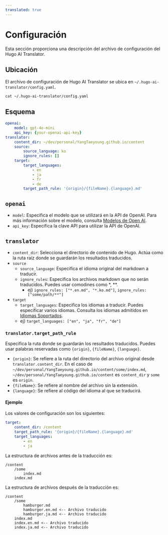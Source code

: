 ```yaml
---
translated: true
---
```

# Configuración
Esta sección proporciona una descripción del archivo de configuración del Hugo AI Translator.

## Ubicación
El archivo de configuración de Hugo AI Translator se ubica en `~/.hugo-ai-translator/config.yaml`.

```shell
cat ~/.hugo-ai-translator/config.yaml
```

## Esquema  
```yaml
openai:
    model: gpt-4o-mini
    api_key: {your-openai-api-key}
translator:
    content_dir: ~/dev/personal/YangTaeyoung.github.io/content
    source:
        source_language: ko
        ignore_rules: []
    target:
        target_languages:
            - en
            - ja
            - fr
            - de
        target_path_rule: '{origin}/{fileName}.{language}.md'
```

## `openai`
- `model`: Especifica el modelo que se utilizará en la API de OpenAI. Para más información sobre el modelo, consulta [Modelos de Open AI](https://platform.openai.com/docs/models).
- `api_key`: Especifica la clave API para utilizar la API de OpenAI.

## `translator`
- `content_dir`: Selecciona el directorio de contenido de Hugo. Actúa como la ruta raíz donde se guardarán los resultados traducidos.
- `source`
    - `source_language`: Especifica el idioma original del markdown a traducir.
    - `ignore_rules`: Especifica los archivos markdown que no serán traducidos. Puedes usar comodines como *, **.
      - ej) `ignore_rules: ["*.en.md", "*.ko.md"]`, `ignore_rules: ["some/path/**"]`
- `target`
  - `target_languages`: Especifica los idiomas a traducir. Puedes especificar varios idiomas. Consulta los idiomas admitidos en [Idiomas Soportados](../README.md#supported-languages).
  - ej) `target_languages: ["en", "ja", "fr", "de"]`

### `translator.target_path_rule`
Especifica la ruta donde se guardarán los resultados traducidos. Puedes usar palabras reservadas como `{origin}`, `{fileName}`, `{language}`.
- `{origin}`: Se refiere a la ruta del directorio del archivo original desde `translator.content_dir`. En el caso de `~/dev/personal/YangTaeyoung.github.io/content/some/index.md`, `~/dev/personal/YangTaeyoung.github.io/content` es `content_dir` y `some` es `origin`.
- `{fileName}`: Se refiere al nombre del archivo sin la extensión.
- `{language}`: Se refiere al código del idioma al que se traducirá.

#### Ejemplo
Los valores de configuración son los siguientes:
```yaml
target:
    content_dir: /content
    target_path_rule: '{origin}/{fileName}.{language}.md'
    target_languages:
        - en
        - ja
```

La estructura de archivos antes de la traducción es:
```
/content
    /some
        index.md
    index.md
```

La estructura de archivos después de la traducción es:
```
/content
    /some
        hamburger.md
        hamburger.en.md <-- Archivo traducido
        hamburger.ja.md <-- Archivo traducido
    index.md
    index.en.md <-- Archivo traducido
    index.ja.md <-- Archivo traducido
```